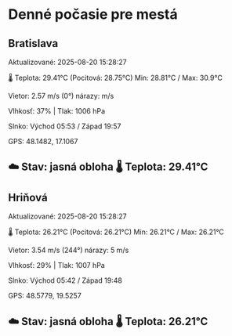 ﻿# Denné počasie pre mestá

## Bratislava
Aktualizované: 2025-08-20 15:28:27

🌡️ Teplota: 29.41°C 
(Pocitová: 28.75°C)
Min: 28.81°C / Max: 30.9°C

Vietor: 2.57 m/s    (0°) 
nárazy:  m/s

Vlhkosť: 37% | Tlak: 1006 hPa

Slnko: Východ 05:53 / Západ 19:57

GPS: 48.1482, 17.1067

☁️ Stav: jasná obloha        🌡️ Teplota: 29.41°C
---

## Hriňová
Aktualizované: 2025-08-20 15:28:27

🌡️ Teplota: 26.21°C 
(Pocitová: 26.21°C)
Min: 26.21°C / Max: 26.21°C

Vietor: 3.54 m/s (244°)
nárazy: 5 m/s

Vlhkosť: 29% | Tlak: 1007 hPa

Slnko: Východ 05:42 / Západ 19:48

GPS: 48.5779, 19.5257

☁️ Stav: jasná obloha        🌡️ Teplota: 26.21°C
---
